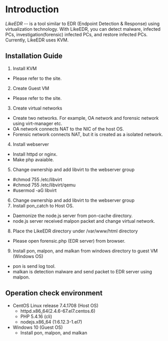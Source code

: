 Introduction
============

*LikeEDR* -- is a tool similar to EDR (Endpoint Detection & Response) using virtualization technology. With LikeEDR, you can detect malware, infected PCs, investigation(forensic) infected PCs, and restore infected PCs. Currently, LikeEDR uses KVM.

## Installation Guide
1. Install KVM
- Please refer to the site.
2. Create Guest VM
- Please refer to the site.
3. Create virtual networks
- Create two networks. For example, OA network and forensic network using virt-manager etc.
- OA network connects NAT to the NIC of the host OS.
- Forensic network connects NAT, but it is created as a isolated network.
4. Install webserver
- Install httpd or nginx.
- Make php avaiable.
5. Change ownership and add libvirt to the webserver group
- #chmod 755 /etc/libvirt
- #chmod 755 /etc/libvirt/qemu
- #usermod -aG libvirt <user>
6. Change ownership and add libvirt to the webserver group
7. Install pon\_catch to Host OS.
- Daemonize the node.js server from pon-cache directory.
- node.js server received malpon packet and change virtual network.
8. Place the LikeEDR directory under /var/www/html directory
- Please open forensic.php (EDR server) from browser.
9. Install pon, malpon, and malkan from windows directory to guest VM (Windows OS)
- pon is send log tool.
- malkan is detection malware and send packet to EDR server using malpon.

## Operation check environment
- CentOS Linux release 7.4.1708 (Host OS)
  - httpd.x86\_64(2.4.6-67.el7.centos.6)
  - PHP 5.4.16 (cli)
  - nodejs.x86\_64 (1:6.12.3-1.el7)
- Windows 10 (Guest OS)
  - Install pon, malpon, and malkan
